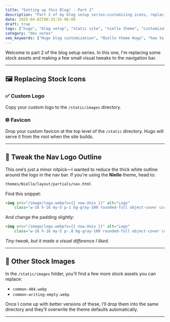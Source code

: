 ```yaml
---
title: "Setting up this Blog! - Part 2"
description: "Part 2 of my blog setup series—customizing icons, replacing stock images, and tweaking theme visuals in Hugo with the Niello theme."
date: 2025-04-02T00:33:55-06:00
draft: true
tags: ["hugo", "blog setup", "static site", "niello theme", "customization", "web dev"]
category: "dev notes"
seo_keywords: ["Hugo blog customization", "Niello theme Hugo", "how to replace favicon in Hugo", "custom logo static site", "adjusting outline in Hugo theme", "static site setup tutorial"]
---
```


Welcome to part 2 of the blog setup series. In this one, I'm replacing some stock assets and making a few small visual tweaks to the navigation bar.

---

## 🖼️ Replacing Stock Icons

### ✅ Custom Logo

Copy your custom logo to the `/static/images` directory.

### 🌐 Favicon

Drop your custom favicon at the top level of the `/static` directory. Hugo will serve it from the root when the site builds.

---

## 🧪 Tweak the Nav Logo Outline

This one’s just a minor nitpick—I wanted to reduce the thick white outline around the logo in the nav bar. If you're using the **Niello** theme, head to:

```bash
themes/Niello/layout/partials/nav.html
```

Find this snippet:

```html
<img src="/image/logo.webp?v={{ now.Unix }}" alt="Logo"
    class="w-16 h-16 my-5 p-1 bg-gray-100 rounded-full object-cover cursor-pointer hover:scale-110" />
```

And change the padding slightly:

```html
<img src="/image/logo.webp?v={{ now.Unix }}" alt="Logo"
    class="w-16 h-16 my-5 p-.8 bg-gray-100 rounded-full object-cover cursor-pointer hover:scale-110" />
```

*Tiny tweak, but it made a visual difference I liked.*

---

## 📂 Other Stock Images

In the `/static/images` folder, you'll find a few more stock assets you can replace:

- `common-404.webp`
- `common-writing-empty.webp`

Once I come up with better versions of these, I’ll drop them into the same directory and they’ll overwrite the theme defaults automatically.

---
